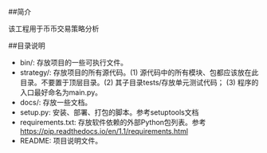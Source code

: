 ##简介

该工程用于币币交易策略分析

##目录说明

* bin/: 存放项目的一些可执行文件。
* strategy/: 存放项目的所有源代码。(1) 源代码中的所有模块、包都应该放在此目录。不要置于顶层目录。(2) 其子目录tests/存放单元测试代码； (3) 程序的入口最好命名为main.py。
* docs/: 存放一些文档。
* setup.py: 安装、部署、打包的脚本。参考setuptools文档
* requirements.txt: 存放软件依赖的外部Python包列表。参考 https://pip.readthedocs.io/en/1.1/requirements.html
* README: 项目说明文件。



